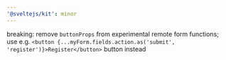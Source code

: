 ```yaml
---
'@sveltejs/kit': minor
---
```


breaking: remove `buttonProps` from experimental remote form functions; use e.g. `<button {...myForm.fields.action.as('submit', 'register')}>Register</button>` button instead
